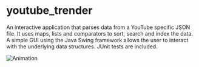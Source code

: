 # youtube_trender 
An interactive application that parses data from a YouTube specific JSON file. It uses maps, lists and comparators to sort, search and index the data. 
A simple GUI using the Java Swing framework allows the user to interact with the underlying data structures. 
JUnit tests are included. 

![Animation](https://user-images.githubusercontent.com/50192239/138374096-c028b072-ca7d-40af-86f5-4b9804134cd6.gif)

 


